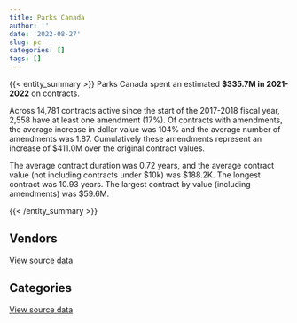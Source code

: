 ```yaml
---
title: Parks Canada
author: ''
date: '2022-08-27'
slug: pc
categories: []
tags: []
---
```


<script src="/rmarkdown-libs/htmlwidgets/htmlwidgets.js"></script>
<link href="/rmarkdown-libs/datatables-css/datatables-crosstalk.css" rel="stylesheet" />
<script src="/rmarkdown-libs/datatables-binding/datatables.js"></script>
<script src="/rmarkdown-libs/jquery/jquery-3.6.0.min.js"></script>
<link href="/rmarkdown-libs/dt-core-bootstrap/css/dataTables.bootstrap.min.css" rel="stylesheet" />
<link href="/rmarkdown-libs/dt-core-bootstrap/css/dataTables.bootstrap.extra.css" rel="stylesheet" />
<script src="/rmarkdown-libs/dt-core-bootstrap/js/jquery.dataTables.min.js"></script>
<script src="/rmarkdown-libs/dt-core-bootstrap/js/dataTables.bootstrap.min.js"></script>
<link href="/rmarkdown-libs/crosstalk/css/crosstalk.min.css" rel="stylesheet" />
<script src="/rmarkdown-libs/crosstalk/js/crosstalk.min.js"></script>
<script src="/rmarkdown-libs/htmlwidgets/htmlwidgets.js"></script>
<link href="/rmarkdown-libs/datatables-css/datatables-crosstalk.css" rel="stylesheet" />
<script src="/rmarkdown-libs/datatables-binding/datatables.js"></script>
<script src="/rmarkdown-libs/jquery/jquery-3.6.0.min.js"></script>
<link href="/rmarkdown-libs/dt-core-bootstrap/css/dataTables.bootstrap.min.css" rel="stylesheet" />
<link href="/rmarkdown-libs/dt-core-bootstrap/css/dataTables.bootstrap.extra.css" rel="stylesheet" />
<script src="/rmarkdown-libs/dt-core-bootstrap/js/jquery.dataTables.min.js"></script>
<script src="/rmarkdown-libs/dt-core-bootstrap/js/dataTables.bootstrap.min.js"></script>
<link href="/rmarkdown-libs/crosstalk/css/crosstalk.min.css" rel="stylesheet" />
<script src="/rmarkdown-libs/crosstalk/js/crosstalk.min.js"></script>

{{< entity_summary >}}
Parks Canada spent an estimated **\$335.7M in 2021-2022** on contracts.

Across 14,781 contracts active since the start of the 2017-2018 fiscal year, 2,558 have at least one amendment (17%). Of contracts with amendments, the average increase in dollar value was 104% and the average number of amendments was 1.87. Cumulatively these amendments represent an increase of \$411.0M over the original contract values.

The average contract duration was 0.72 years, and the average contract value (not including contracts under \$10k) was \$188.2K. The longest contract was 10.93 years. The largest contract by value (including amendments) was \$59.6M.

{{< /entity_summary >}}

## Vendors

<div id="htmlwidget-1" style="width:100%;height:auto;" class="datatables html-widget"></div>
<script type="application/json" data-for="htmlwidget-1">{"x":{"style":"bootstrap","filter":"none","vertical":false,"data":[["<a href=\"/vendors/10647802_canada/\">10647802 CANADA<\/a>","<a href=\"/vendors/1x1_architecture/\">1X1 ARCHITECTURE<\/a>","<a href=\"/vendors/2220742_ontario/\">2220742 ONTARIO<\/a>","<a href=\"/vendors/3d_datacomm/\">3D DATACOMM<\/a>","<a href=\"/vendors/4083261_canada/\">4083261 CANADA<\/a>","<a href=\"/vendors/727619_alberta_o_a_roughrider/\">727619 ALBERTA O A ROUGHRIDER<\/a>","<a href=\"/vendors/7305516_canada/\">7305516 CANADA<\/a>","<a href=\"/vendors/736902_ontario/\">736902 ONTARIO<\/a>","<a href=\"/vendors/73719_newfoundland_labrador/\">73719 NEWFOUNDLAND LABRADOR<\/a>","<a href=\"/vendors/851791_nwt/\">851791 NWT<\/a>","<a href=\"/vendors/9090_5092_quebec/\">9090 5092 QUEBEC<\/a>","<a href=\"/vendors/9099_3593_quebec_inter_proje/\">9099 3593 QUEBEC INTER PROJE<\/a>","<a href=\"/vendors/9275_0181_quebec/\">9275 0181 QUEBEC<\/a>","<a href=\"/vendors/a_santin_mason_contractor/\">A SANTIN MASON CONTRACTOR<\/a>","<a href=\"/vendors/abb/\">ABB<\/a>","<a href=\"/vendors/ainsworth/\">AINSWORTH<\/a>","<a href=\"/vendors/air_inuit/\">AIR INUIT<\/a>","<a href=\"/vendors/air_tindi/\">AIR TINDI<\/a>","<a href=\"/vendors/allen_hastings/\">ALLEN HASTINGS<\/a>","<a href=\"/vendors/allied_shipbuilders/\">ALLIED SHIPBUILDERS<\/a>","<a href=\"/vendors/alva_construction/\">ALVA CONSTRUCTION<\/a>","<a href=\"/vendors/ansys_canada/\">ANSYS CANADA<\/a>","<a href=\"/vendors/aon_reed_stenhouse/\">AON REED STENHOUSE<\/a>","<a href=\"/vendors/apron_fuel_services/\">APRON FUEL SERVICES<\/a>","<a href=\"/vendors/architecture_49/\">ARCHITECTURE 49<\/a>","<a href=\"/vendors/architecture_evoq/\">ARCHITECTURE EVOQ<\/a>","<a href=\"/vendors/arctic_canada_construction/\">ARCTIC CANADA CONSTRUCTION<\/a>","<a href=\"/vendors/asokan_business_interiors/\">ASOKAN BUSINESS INTERIORS<\/a>","<a href=\"/vendors/associated_engineering/\">ASSOCIATED ENGINEERING<\/a>","<a href=\"/vendors/atlantica_mechanical_contractors/\">ATLANTICA MECHANICAL CONTRACTORS<\/a>","<a href=\"/vendors/atwill_morin/\">ATWILL MORIN<\/a>","<a href=\"/vendors/avjet_holding/\">AVJET HOLDING<\/a>","<a href=\"/vendors/baja_construction_canada/\">BAJA CONSTRUCTION CANADA<\/a>","<a href=\"/vendors/barr_engineering_and_environmental/\">BARR ENGINEERING AND ENVIRONMENTAL<\/a>","<a href=\"/vendors/barrie_mackay_contracting/\">BARRIE MACKAY CONTRACTING<\/a>","<a href=\"/vendors/bay_construction_management/\">BAY CONSTRUCTION MANAGEMENT<\/a>","<a href=\"/vendors/bergevin_electrical_contracting/\">BERGEVIN ELECTRICAL CONTRACTING<\/a>","<a href=\"/vendors/bgla/\">BGLA<\/a>","<a href=\"/vendors/bighorn_construction/\">BIGHORN CONSTRUCTION<\/a>","<a href=\"/vendors/bighorn_helicopters/\">BIGHORN HELICOPTERS<\/a>","<a href=\"/vendors/brandt_tractor/\">BRANDT TRACTOR<\/a>","<a href=\"/vendors/brookfield_asset_management/\">BROOKFIELD ASSET MANAGEMENT<\/a>","<a href=\"/vendors/brookfield_global_integrated_solutions/\">BROOKFIELD GLOBAL INTEGRATED SOLUTIONS<\/a>","<a href=\"/vendors/bruker/\">BRUKER<\/a>","<a href=\"/vendors/cache_computer_consulting/\">CACHE COMPUTER CONSULTING<\/a>","<a href=\"/vendors/campbell_scientific_canada/\">CAMPBELL SCIENTIFIC CANADA<\/a>","<a href=\"/vendors/canadian_bank_note_company/\">CANADIAN BANK NOTE COMPANY<\/a>","<a href=\"/vendors/canadian_helicopters/\">CANADIAN HELICOPTERS<\/a>","<a href=\"/vendors/cansel_survey_equipment/\">CANSEL SURVEY EQUIPMENT<\/a>","<a href=\"/vendors/cantex_okanagan_construction/\">CANTEX OKANAGAN CONSTRUCTION<\/a>","<a href=\"/vendors/carahsoft_technology/\">CARAHSOFT TECHNOLOGY<\/a>","<a href=\"/vendors/cbci_telecom/\">CBCI TELECOM<\/a>","<a href=\"/vendors/cegerco/\">CEGERCO<\/a>","<a href=\"/vendors/cgi/\">CGI<\/a>","<a href=\"/vendors/ch2m_hill_canada/\">CH2M HILL CANADA<\/a>","<a href=\"/vendors/charron_human_resources/\">CHARRON HUMAN RESOURCES<\/a>","<a href=\"/vendors/cnw_group/\">CNW GROUP<\/a>","<a href=\"/vendors/coastal_restoration_masonry/\">COASTAL RESTORATION MASONRY<\/a>","<a href=\"/vendors/colliers_project_leaders/\">COLLIERS PROJECT LEADERS<\/a>","<a href=\"/vendors/construction_cybco/\">CONSTRUCTION CYBCO<\/a>","<a href=\"/vendors/construction_demathieu_bard/\">CONSTRUCTION DEMATHIEU BARD<\/a>","<a href=\"/vendors/construction_deric/\">CONSTRUCTION DERIC<\/a>","<a href=\"/vendors/construction_j_r_savard/\">CONSTRUCTION J R SAVARD<\/a>","<a href=\"/vendors/construction_lfg/\">CONSTRUCTION LFG<\/a>","<a href=\"/vendors/construction_simdev/\">CONSTRUCTION SIMDEV<\/a>","<a href=\"/vendors/constructions_bsl/\">CONSTRUCTIONS BSL<\/a>","<a href=\"/vendors/cougar_engineering_construction/\">COUGAR ENGINEERING CONSTRUCTION<\/a>","<a href=\"/vendors/cowi_north_america/\">COWI NORTH AMERICA<\/a>","<a href=\"/vendors/crandall_engineering/\">CRANDALL ENGINEERING<\/a>","<a href=\"/vendors/csdc_systems/\">CSDC SYSTEMS<\/a>","<a href=\"/vendors/cullen_diesel_power/\">CULLEN DIESEL POWER<\/a>","<a href=\"/vendors/cummins_canada/\">CUMMINS CANADA<\/a>","<a href=\"/vendors/cwp_constructors/\">CWP CONSTRUCTORS<\/a>","<a href=\"/vendors/d_doyle_installations/\">D DOYLE INSTALLATIONS<\/a>","<a href=\"/vendors/dalhousie_university/\">DALHOUSIE UNIVERSITY<\/a>","<a href=\"/vendors/dawson_construction/\">DAWSON CONSTRUCTION<\/a>","<a href=\"/vendors/dcl_construction_services/\">DCL CONSTRUCTION SERVICES<\/a>","<a href=\"/vendors/delco_automation/\">DELCO AUTOMATION<\/a>","<a href=\"/vendors/dexter_construction/\">DEXTER CONSTRUCTION<\/a>","<a href=\"/vendors/e_construction/\">E CONSTRUCTION<\/a>","<a href=\"/vendors/eastpoint_engineering/\">EASTPOINT ENGINEERING<\/a>","<a href=\"/vendors/ebsco_canada/\">EBSCO CANADA<\/a>","<a href=\"/vendors/edward_collins_contracting/\">EDWARD COLLINS CONTRACTING<\/a>","<a href=\"/vendors/eiffage_innovative_canada/\">EIFFAGE INNOVATIVE CANADA<\/a>","<a href=\"/vendors/ekos_research_associates/\">EKOS RESEARCH ASSOCIATES<\/a>","<a href=\"/vendors/emcon_services/\">EMCON SERVICES<\/a>","<a href=\"/vendors/emil_anderson_construction/\">EMIL ANDERSON CONSTRUCTION<\/a>","<a href=\"/vendors/emmanuel_construction_services/\">EMMANUEL CONSTRUCTION SERVICES<\/a>","<a href=\"/vendors/emmons_mitchell_construction/\">EMMONS MITCHELL CONSTRUCTION<\/a>","<a href=\"/vendors/eurovia_quebec_construction/\">EUROVIA QUEBEC CONSTRUCTION<\/a>","<a href=\"/vendors/everest_construction_management/\">EVEREST CONSTRUCTION MANAGEMENT<\/a>","<a href=\"/vendors/excavation_loiselle/\">EXCAVATION LOISELLE<\/a>","<a href=\"/vendors/facca/\">FACCA<\/a>","<a href=\"/vendors/fca_canada/\">FCA CANADA<\/a>","<a href=\"/vendors/fidelity_engineering_construction/\">FIDELITY ENGINEERING CONSTRUCTION<\/a>","<a href=\"/vendors/finning_international/\">FINNING INTERNATIONAL<\/a>","<a href=\"/vendors/first_peoples_infra/\">FIRST PEOPLES INFRA<\/a>","<a href=\"/vendors/flight_fuels/\">FLIGHT FUELS<\/a>","<a href=\"/vendors/floyd_s_construction/\">FLOYD S CONSTRUCTION<\/a>","<a href=\"/vendors/flynn_canada/\">FLYNN CANADA<\/a>","<a href=\"/vendors/francis_canada_truck_centre/\">FRANCIS CANADA TRUCK CENTRE<\/a>","<a href=\"/vendors/garda_security_group/\">GARDA SECURITY GROUP<\/a>","<a href=\"/vendors/gartner/\">GARTNER<\/a>","<a href=\"/vendors/gc_strategies/\">GC STRATEGIES<\/a>","<a href=\"/vendors/general_motors/\">GENERAL MOTORS<\/a>","<a href=\"/vendors/gestion_aj/\">GESTION AJ<\/a>","<a href=\"/vendors/ghd/\">GHD<\/a>","<a href=\"/vendors/gilmore_reproductions/\">GILMORE REPRODUCTIONS<\/a>","<a href=\"/vendors/global_upholstery/\">GLOBAL UPHOLSTERY<\/a>","<a href=\"/vendors/go_deep_international/\">GO DEEP INTERNATIONAL<\/a>","<a href=\"/vendors/graham_construction/\">GRAHAM CONSTRUCTION<\/a>","<a href=\"/vendors/granite_management/\">GRANITE MANAGEMENT<\/a>","<a href=\"/vendors/grc_architects/\">GRC ARCHITECTS<\/a>","<a href=\"/vendors/great_slave_helicopters/\">GREAT SLAVE HELICOPTERS<\/a>","<a href=\"/vendors/greendale_resources/\">GREENDALE RESOURCES<\/a>","<a href=\"/vendors/greenfield_construction/\">GREENFIELD CONSTRUCTION<\/a>","<a href=\"/vendors/groupe_energie_bdl/\">GROUPE ENERGIE BDL<\/a>","<a href=\"/vendors/h_j_r_asphalt/\">H J R ASPHALT<\/a>","<a href=\"/vendors/harnois_energies/\">HARNOIS ENERGIES<\/a>","<a href=\"/vendors/hatch/\">HATCH<\/a>","<a href=\"/vendors/hazelwood_construction_services/\">HAZELWOOD CONSTRUCTION SERVICES<\/a>","<a href=\"/vendors/heritage_restoration/\">HERITAGE RESTORATION<\/a>","<a href=\"/vendors/hitrac/\">HITRAC<\/a>","<a href=\"/vendors/horseshoe_hill_construction/\">HORSESHOE HILL CONSTRUCTION<\/a>","<a href=\"/vendors/hoskin_scientific/\">HOSKIN SCIENTIFIC<\/a>","<a href=\"/vendors/imperial_cleaners/\">IMPERIAL CLEANERS<\/a>","<a href=\"/vendors/info_tech_research_group/\">INFO TECH RESEARCH GROUP<\/a>","<a href=\"/vendors/innovasea_marine_systems_canada/\">INNOVASEA MARINE SYSTEMS CANADA<\/a>","<a href=\"/vendors/integra_networks/\">INTEGRA NETWORKS<\/a>","<a href=\"/vendors/inter_outaouais/\">INTER OUTAOUAIS<\/a>","<a href=\"/vendors/intergraph_canada/\">INTERGRAPH CANADA<\/a>","<a href=\"/vendors/interoute_construction/\">INTEROUTE CONSTRUCTION<\/a>","<a href=\"/vendors/ironclad_earthworks/\">IRONCLAD EARTHWORKS<\/a>","<a href=\"/vendors/irving_oil/\">IRVING OIL<\/a>","<a href=\"/vendors/itex/\">ITEX<\/a>","<a href=\"/vendors/iwc_excavation/\">IWC EXCAVATION<\/a>","<a href=\"/vendors/j_1_contracting/\">J 1 CONTRACTING<\/a>","<a href=\"/vendors/j_e_enterprises/\">J E ENTERPRISES<\/a>","<a href=\"/vendors/jasco_applied_sciences_canada/\">JASCO APPLIED SCIENCES CANADA<\/a>","<a href=\"/vendors/jim_pattison_industries/\">JIM PATTISON INDUSTRIES<\/a>","<a href=\"/vendors/johnson_s_construction/\">JOHNSON S CONSTRUCTION<\/a>","<a href=\"/vendors/joneljim_concrete_construction/\">JONELJIM CONCRETE CONSTRUCTION<\/a>","<a href=\"/vendors/kanter_marine/\">KANTER MARINE<\/a>","<a href=\"/vendors/kasian_architecture_interior_design/\">KASIAN ARCHITECTURE INTERIOR DESIGN<\/a>","<a href=\"/vendors/kayway_industries/\">KAYWAY INDUSTRIES<\/a>","<a href=\"/vendors/kenn_borek_air/\">KENN BOREK AIR<\/a>","<a href=\"/vendors/kia_canada/\">KIA CANADA<\/a>","<a href=\"/vendors/kongsberg/\">KONGSBERG<\/a>","<a href=\"/vendors/konica_minolta_business_solutions/\">KONICA MINOLTA BUSINESS SOLUTIONS<\/a>","<a href=\"/vendors/kontzamanis_graumann_smith/\">KONTZAMANIS GRAUMANN SMITH<\/a>","<a href=\"/vendors/kubota_canada/\">KUBOTA CANADA<\/a>","<a href=\"/vendors/l_a_hebert/\">L A HEBERT<\/a>","<a href=\"/vendors/l_w_dennis_contracting/\">L W DENNIS CONTRACTING<\/a>","<a href=\"/vendors/landform_civil_infrastructures/\">LANDFORM CIVIL INFRASTRUCTURES<\/a>","<a href=\"/vendors/larry_penner_enterprises/\">LARRY PENNER ENTERPRISES<\/a>","<a href=\"/vendors/lemay/\">LEMAY<\/a>","<a href=\"/vendors/les_entreprises_michaudville/\">LES ENTREPRISES MICHAUDVILLE<\/a>","<a href=\"/vendors/les_huiles_desroches/\">LES HUILES DESROCHES<\/a>","<a href=\"/vendors/louis_w_bray_construction/\">LOUIS W BRAY CONSTRUCTION<\/a>","<a href=\"/vendors/macdonald_dettwiler_and_associates/\">MACDONALD DETTWILER AND ASSOCIATES<\/a>","<a href=\"/vendors/mack_trucks/\">MACK TRUCKS<\/a>","<a href=\"/vendors/maconnerie_dynamique/\">MACONNERIE DYNAMIQUE<\/a>","<a href=\"/vendors/maconnerie_rainville_et_freres/\">MACONNERIE RAINVILLE ET FRERES<\/a>","<a href=\"/vendors/maplesoft_consulting/\">MAPLESOFT CONSULTING<\/a>","<a href=\"/vendors/maritime_fuels/\">MARITIME FUELS<\/a>","<a href=\"/vendors/martech_electrical_systems/\">MARTECH ELECTRICAL SYSTEMS<\/a>","<a href=\"/vendors/maskimo_construction/\">MASKIMO CONSTRUCTION<\/a>","<a href=\"/vendors/masontech/\">MASONTECH<\/a>","<a href=\"/vendors/mccolman_sons_demolition/\">MCCOLMAN SONS DEMOLITION<\/a>","<a href=\"/vendors/mcknight_enterprises/\">MCKNIGHT ENTERPRISES<\/a>","<a href=\"/vendors/mcnally_construction/\">MCNALLY CONSTRUCTION<\/a>","<a href=\"/vendors/mega_tech/\">MEGA TECH<\/a>","<a href=\"/vendors/mercury_marine/\">MERCURY MARINE<\/a>","<a href=\"/vendors/metalcraft_marine/\">METALCRAFT MARINE<\/a>","<a href=\"/vendors/metro_paving_and_road_building/\">METRO PAVING AND ROAD BUILDING<\/a>","<a href=\"/vendors/mid_valley_construction/\">MID VALLEY CONSTRUCTION<\/a>","<a href=\"/vendors/mike_kelly_sons/\">MIKE KELLY SONS<\/a>","<a href=\"/vendors/milestone_environmental/\">MILESTONE ENVIRONMENTAL<\/a>","<a href=\"/vendors/mnp/\">MNP<\/a>","<a href=\"/vendors/modern_construction/\">MODERN CONSTRUCTION<\/a>","<a href=\"/vendors/moriyama_teshima_architects/\">MORIYAMA TESHIMA ARCHITECTS<\/a>","<a href=\"/vendors/moss_development/\">MOSS DEVELOPMENT<\/a>","<a href=\"/vendors/mtm_2_contracting/\">MTM 2 CONTRACTING<\/a>","<a href=\"/vendors/municipal_ready_mix/\">MUNICIPAL READY MIX<\/a>","<a href=\"/vendors/mustang_helicopters/\">MUSTANG HELICOPTERS<\/a>","<a href=\"/vendors/nappaq_design_construction/\">NAPPAQ DESIGN CONSTRUCTION<\/a>","<a href=\"/vendors/national_structures/\">NATIONAL STRUCTURES<\/a>","<a href=\"/vendors/navtech/\">NAVTECH<\/a>","<a href=\"/vendors/nelson_environmental_remediation/\">NELSON ENVIRONMENTAL REMEDIATION<\/a>","<a href=\"/vendors/neptune_security_services/\">NEPTUNE SECURITY SERVICES<\/a>","<a href=\"/vendors/nissan_canada/\">NISSAN CANADA<\/a>","<a href=\"/vendors/nitro_construction/\">NITRO CONSTRUCTION<\/a>","<a href=\"/vendors/north_atlantic_petroleum/\">NORTH ATLANTIC PETROLEUM<\/a>","<a href=\"/vendors/northern_construction/\">NORTHERN CONSTRUCTION<\/a>","<a href=\"/vendors/northern_contracting/\">NORTHERN CONTRACTING<\/a>","<a href=\"/vendors/northrop_grumman/\">NORTHROP GRUMMAN<\/a>","<a href=\"/vendors/nortrax_canada/\">NORTRAX CANADA<\/a>","<a href=\"/vendors/ogilvy_montreal/\">OGILVY MONTREAL<\/a>","<a href=\"/vendors/okanagan_aggregates/\">OKANAGAN AGGREGATES<\/a>","<a href=\"/vendors/online_constructors/\">ONLINE CONSTRUCTORS<\/a>","<a href=\"/vendors/onx_enterprise_solutions/\">ONX ENTERPRISE SOLUTIONS<\/a>","<a href=\"/vendors/oracle_canada/\">ORACLE CANADA<\/a>","<a href=\"/vendors/oskar_construction/\">OSKAR CONSTRUCTION<\/a>","<a href=\"/vendors/otis_elevator/\">OTIS ELEVATOR<\/a>","<a href=\"/vendors/pal_aerospace/\">PAL AEROSPACE<\/a>","<a href=\"/vendors/paladin_group/\">PALADIN GROUP<\/a>","<a href=\"/vendors/panasonic/\">PANASONIC<\/a>","<a href=\"/vendors/parkland_industries/\">PARKLAND INDUSTRIES<\/a>","<a href=\"/vendors/parkland_refining/\">PARKLAND REFINING<\/a>","<a href=\"/vendors/parsons_canada/\">PARSONS CANADA<\/a>","<a href=\"/vendors/pattison_sign_group/\">PATTISON SIGN GROUP<\/a>","<a href=\"/vendors/pcl_constructors/\">PCL CONSTRUCTORS<\/a>","<a href=\"/vendors/pepco/\">PEPCO<\/a>","<a href=\"/vendors/peters_construction/\">PETERS CONSTRUCTION<\/a>","<a href=\"/vendors/petrovalue_products/\">PETROVALUE PRODUCTS<\/a>","<a href=\"/vendors/phaselock_systems_international/\">PHASELOCK SYSTEMS INTERNATIONAL<\/a>","<a href=\"/vendors/pidherney_s/\">PIDHERNEY S<\/a>","<a href=\"/vendors/pioneer_construction/\">PIONEER CONSTRUCTION<\/a>","<a href=\"/vendors/polaris_industries/\">POLARIS INDUSTRIES<\/a>","<a href=\"/vendors/pomerleau/\">POMERLEAU<\/a>","<a href=\"/vendors/port_of_spain_holdings/\">PORT OF SPAIN HOLDINGS<\/a>","<a href=\"/vendors/postmedia_network/\">POSTMEDIA NETWORK<\/a>","<a href=\"/vendors/precisionit/\">PRECISIONIT<\/a>","<a href=\"/vendors/prosci_canada/\">PROSCI CANADA<\/a>","<a href=\"/vendors/protak_consulting_group/\">PROTAK CONSULTING GROUP<\/a>","<a href=\"/vendors/purespirit_solutions/\">PURESPIRIT SOLUTIONS<\/a>","<a href=\"/vendors/qm_environmental/\">QM ENVIRONMENTAL<\/a>","<a href=\"/vendors/quinan_construction/\">QUINAN CONSTRUCTION<\/a>","<a href=\"/vendors/quintet_consulting/\">QUINTET CONSULTING<\/a>","<a href=\"/vendors/r_e_gilmore_investments/\">R E GILMORE INVESTMENTS<\/a>","<a href=\"/vendors/r_w_tomlinson/\">R W TOMLINSON<\/a>","<a href=\"/vendors/ratio_architecture_interior_design/\">RATIO ARCHITECTURE INTERIOR DESIGN<\/a>","<a href=\"/vendors/rjg_construction/\">RJG CONSTRUCTION<\/a>","<a href=\"/vendors/roscoe_construction/\">ROSCOE CONSTRUCTION<\/a>","<a href=\"/vendors/ross_and_anglin/\">ROSS AND ANGLIN<\/a>","<a href=\"/vendors/russel_metals/\">RUSSEL METALS<\/a>","<a href=\"/vendors/s_w_weeks_construction/\">S W WEEKS CONSTRUCTION<\/a>","<a href=\"/vendors/sani_sable_lb/\">SANI SABLE LB<\/a>","<a href=\"/vendors/sas_institute/\">SAS INSTITUTE<\/a>","<a href=\"/vendors/schoeler_heaton_architects/\">SCHOELER HEATON ARCHITECTS<\/a>","<a href=\"/vendors/seagate_construction/\">SEAGATE CONSTRUCTION<\/a>","<a href=\"/vendors/seawaves_development_services/\">SEAWAVES DEVELOPMENT SERVICES<\/a>","<a href=\"/vendors/secure_energy_onsite_services/\">SECURE ENERGY ONSITE SERVICES<\/a>","<a href=\"/vendors/serco/\">SERCO<\/a>","<a href=\"/vendors/sgs_axys_analytical_services/\">SGS AXYS ANALYTICAL SERVICES<\/a>","<a href=\"/vendors/shi_canada/\">SHI CANADA<\/a>","<a href=\"/vendors/sperra_construction/\">SPERRA CONSTRUCTION<\/a>","<a href=\"/vendors/st_denis_thompson/\">ST DENIS THOMPSON<\/a>","<a href=\"/vendors/st_gelais_montminy_associes/\">ST GELAIS MONTMINY ASSOCIES<\/a>","<a href=\"/vendors/sterling_fuels/\">STERLING FUELS<\/a>","<a href=\"/vendors/subaru_canada/\">SUBARU CANADA<\/a>","<a href=\"/vendors/suncor_energy/\">SUNCOR ENERGY<\/a>","<a href=\"/vendors/systematix_solutions/\">SYSTEMATIX SOLUTIONS<\/a>","<a href=\"/vendors/systemscope/\">SYSTEMSCOPE<\/a>","<a href=\"/vendors/tdi_international/\">TDI INTERNATIONAL<\/a>","<a href=\"/vendors/tenaquip/\">TENAQUIP<\/a>","<a href=\"/vendors/tervita/\">TERVITA<\/a>","<a href=\"/vendors/testforce_systems/\">TESTFORCE SYSTEMS<\/a>","<a href=\"/vendors/the_vcan_group/\">THE VCAN GROUP<\/a>","<a href=\"/vendors/tisseur/\">TISSEUR<\/a>","<a href=\"/vendors/titan_boats/\">TITAN BOATS<\/a>","<a href=\"/vendors/trainor_mechanical_contractors/\">TRAINOR MECHANICAL CONTRACTORS<\/a>","<a href=\"/vendors/transwest_air/\">TRANSWEST AIR<\/a>","<a href=\"/vendors/traugott_building_contractors/\">TRAUGOTT BUILDING CONTRACTORS<\/a>","<a href=\"/vendors/traytown_builders/\">TRAYTOWN BUILDERS<\/a>","<a href=\"/vendors/troy_life_fire_safety/\">TROY LIFE FIRE SAFETY<\/a>","<a href=\"/vendors/ultimate_construction/\">ULTIMATE CONSTRUCTION<\/a>","<a href=\"/vendors/universal_helicopters/\">UNIVERSAL HELICOPTERS<\/a>","<a href=\"/vendors/university_of_british_columbia/\">UNIVERSITY OF BRITISH COLUMBIA<\/a>","<a href=\"/vendors/university_of_calgary/\">UNIVERSITY OF CALGARY<\/a>","<a href=\"/vendors/university_of_guelph/\">UNIVERSITY OF GUELPH<\/a>","<a href=\"/vendors/university_of_new_brunswick/\">UNIVERSITY OF NEW BRUNSWICK<\/a>","<a href=\"/vendors/university_of_ottawa/\">UNIVERSITY OF OTTAWA<\/a>","<a href=\"/vendors/university_of_saskatchewan/\">UNIVERSITY OF SASKATCHEWAN<\/a>","<a href=\"/vendors/university_of_waterloo/\">UNIVERSITY OF WATERLOO<\/a>","<a href=\"/vendors/vvi_construction/\">VVI CONSTRUCTION<\/a>","<a href=\"/vendors/waste_connections_of_canada/\">WASTE CONNECTIONS OF CANADA<\/a>","<a href=\"/vendors/waste_management_of_canada/\">WASTE MANAGEMENT OF CANADA<\/a>","<a href=\"/vendors/westco_construction/\">WESTCO CONSTRUCTION<\/a>","<a href=\"/vendors/westower_communications/\">WESTOWER COMMUNICATIONS<\/a>","<a href=\"/vendors/wilco_contractors_southwest/\">WILCO CONTRACTORS SOUTHWEST<\/a>","<a href=\"/vendors/wildstone_construction/\">WILDSTONE CONSTRUCTION<\/a>","<a href=\"/vendors/william_j_barker_clinical/\">WILLIAM J BARKER CLINICAL<\/a>","<a href=\"/vendors/wills_transfer/\">WILLS TRANSFER<\/a>","<a href=\"/vendors/woodward_s_oil/\">WOODWARD S OIL<\/a>","<a href=\"/vendors/wyssen_avalanche_control/\">WYSSEN AVALANCHE CONTROL<\/a>","<a href=\"/vendors/yamaha_motors_canada/\">YAMAHA MOTORS CANADA<\/a>","<a href=\"/vendors/zenith_paving/\">ZENITH PAVING<\/a>","<a href=\"/vendors/zernam_enterprise/\">ZERNAM ENTERPRISE<\/a>","<a href=\"/vendors/zodiac_hurricane_technologies/\">ZODIAC HURRICANE TECHNOLOGIES<\/a>","<a href=\"/vendors/zoll_medical_canada/\">ZOLL MEDICAL CANADA<\/a>","<a href=\"/vendors/zutphen_contractor/\">ZUTPHEN CONTRACTOR<\/a>"],[789872.07,107109.99,1162751.75,null,449496.21,2012691.59,null,1030098.22,122640.32,null,6046597.57,1093716.71,1095100.72,930440.97,15210.02,12305.24,null,70989.66,2323484.2,383150.22,2178605.41,null,106391.48,278340.09,670379.88,414033.97,null,30974.64,1445737.82,null,2556934.12,10162.17,null,1292632.09,5241877.62,3016630.77,1266248.55,1001205.63,3126171.38,1377449.57,453799.92,50750,null,null,null,null,null,589175.93,73909.95,4211858.1,null,null,2402974.02,162566.84,183750,null,16096.5,81650,538733.19,null,1094220.07,1089253.35,3795410.25,2795420.87,1105477.02,297260.84,null,5669404.33,2283319.28,35373.02,null,90825,2371415.88,null,null,13456891.94,4956639.42,null,13404072.11,1517131.96,null,124788.31,3055064.13,2715251.7,144205.3,null,8608650.04,1693291.89,null,3217385.31,3630417.72,461115.63,1162693.98,883687.71,null,43050,4268123.05,1399093.32,652473.26,171097.14,null,223466.97,null,82207.13,1392797.26,371622.55,11497.5,34676.38,12404.83,25120.88,null,496924.63,166851.65,126424.76,199379.91,548780.8,null,4696561.47,null,18074.35,null,463247.7,null,2342532.49,91953.49,196002.13,33660.97,null,80173.54,254289.55,365201.42,6467016.47,1631973.96,null,37031.38,null,null,374775.62,74865,1792884.28,4532229.25,688242.8,null,120758.45,1907030.81,162947.8,null,null,193875.13,10005.66,null,null,153720,null,null,69603.2,null,249629.64,161845.07,33828.47,null,null,519698.59,204675.51,null,567913.04,null,3796903.87,null,2294884.15,2639337.68,13387.5,106955.96,null,12442639.83,203982.4,6225131.06,null,36750,1495532.92,null,225307.6,1180465.15,3602748.35,2671858.02,null,1148408.08,14529.01,null,null,187896.57,null,null,29468.75,null,24959,121475,465292.86,25733019.83,null,34644,26647.05,1210348.13,27343.98,121120.94,null,null,1656688.84,46336.78,743245.56,1297821.77,6936970.53,500145.02,11776398.22,110840.55,null,null,1792294.63,26124.78,null,null,16535.4,null,null,115757.64,null,null,null,null,null,null,null,377516.94,631695.75,2486137.75,30849.42,null,1149870.9,null,27326.72,1722632.18,405775.27,4822884.42,3490.07,null,null,793346.78,91661.11,188098.39,null,394245.25,28447.5,278522.66,225162.81,945460.25,null,172108.63,24743.25,175772.12,100386.76,null,783919.66,196419.3,636937.92,406319.89,4745.76,694106.62,308878.48,2817.76,null,16236.66,null,32925.9,13021.91,null,2691938.73,28291.31,6813.02,1075316.1,17480,10331815.06,2243845.3,55937.63,23348.89,null,994901.71,175027.53,null,null,null,null,2731269.84],[323029.04,235899.46,950752.61,15610.8,843669.81,2018205.82,null,421227.79,null,null,5028699.15,2313874.65,1936265.05,932990.13,null,135123.8,37446.23,123143.46,2397120.49,null,2373123.74,null,null,318794.75,null,77570.45,null,14427.47,1201753.58,11442.5,2563939.42,45681.7,2739700.8,810633.17,6320893.11,1122857.01,null,1029358.51,580811.67,469707.99,1149059.54,null,null,20681.26,2911.38,null,null,399384.26,57829.92,3548353.12,6736.7,7143.97,2152801.39,195531.47,null,null,null,null,440615.59,4436120.59,2064353.32,1156831.13,4348409.74,2660820.27,null,1226033.75,null,3686782.38,2286598.82,24330.81,null,null,2006548.86,56216.04,32443.56,1025772.37,4107745.86,null,6414093.75,288613.59,57531.52,137812.41,1066114.18,3851296.02,200624.53,null,3673350.68,4613185.23,null,459404.82,6521569.55,197620.98,1165879.44,809157.36,408523.24,13184.77,3457193.1,131985.56,3081934.51,214855.2,797579.85,224079.2,null,null,458264.88,372640.7,29870.79,null,63041.6,39846.07,4773114.13,null,136225.96,371705.16,325563.57,2108020.59,2194.09,1447119.78,21560.11,null,10995401.22,1828849.34,307360.77,2348950.39,400648.55,159479.71,36766.87,22422.59,null,null,3040.54,5346591.13,null,143096.44,60252.43,593236.13,6977682.5,null,68161.8,1788672.92,11704402.58,null,null,120802.66,2213182.19,119206.96,null,null,201202.71,null,135707.4,null,null,225044.55,436060.07,69793.89,1159297.84,319983.41,null,34411.16,397381.72,33254.29,2216960.07,205236.26,69469.84,569468.97,6794033.44,3807306.35,124034.12,1652436.82,7873489.35,null,63235.5,null,12906611.83,null,4543934.28,null,69919.5,1499630.27,null,841454.9,447086.72,3654114.35,1517073.11,null,360998.96,null,null,95519.95,150608.99,65577.41,24696.12,186128.68,3992892.36,null,null,466567.63,27242547.75,248096.74,129895.1,19953.99,1161287.75,12068.07,139042.73,null,null,1368438.99,10218.82,1201893.11,884254.57,12894655.19,187674.68,14260,null,11623.98,1869342.96,1797205.02,155213.81,null,397950.58,null,null,null,null,302760.64,null,null,92324.59,50775.76,null,20917.73,409902.2,4263134.8,2684148.72,13234.28,null,93961.19,190.99,44558.23,697891.22,2357361.09,null,23654.94,null,821.25,1521156.54,null,901304.08,null,228503.79,1546393.13,279285.73,36750,1446693.02,10343,80731.37,null,176253.69,5211939.83,139767.62,347137.01,null,null,134960.33,25130.17,1029472.02,363298.68,15392.52,4364.89,null,null,19185.88,59966.22,null,5752870.07,11775.44,8768.87,724818.21,83817.5,9835098.34,3000707.78,39692.73,35933.08,36740.74,1655366.56,241074.9,null,null,15242.1,17952.57,null],[357207.99,170043.67,56473.24,102907.12,841364.7,2012691.59,null,4327390.43,null,null,null,2515845.58,1930974.71,466495.06,null,169175.25,null,38036.91,2019093.33,null,null,24650.64,114633.24,168914.26,null,94673.8,null,18396,992827.3,139088.1,160102.28,null,1951156.81,68269.64,5266493.97,null,null,212587.34,null,1166106.38,111870,null,23438.39,17936.1,36392.28,33862.5,null,370333.85,26696.64,748598.09,7772.01,63336.85,null,228015.93,null,24371.89,null,362970.55,null,5681347.42,4572518.41,437627.41,4283838.5,536247.71,null,2371199.04,1825058.83,3052068.03,1593008.38,5149.65,null,null,3533206.21,67508.34,68162.82,null,6301988.38,null,351366.4,1915344.71,291672.74,248947.01,1284262.96,3840773.36,null,null,null,4357974.56,null,779919.81,571298.91,null,1162693.98,567000.92,987532.57,92138.14,1445220.07,58837.23,2042256.27,null,1843869.46,135771.86,null,null,1054088.02,null,3649.48,null,47548.35,41527.27,4949393.91,null,77826.18,234796.92,28594.06,3856731.6,9533.86,null,null,null,12198545.43,546956.61,599722.53,null,351133.14,134722.39,66275.86,173498.43,34359.43,null,240587.37,null,null,581761.07,161711.95,null,null,null,26772.38,1265657.02,7036452.83,788701.91,135035,82553.46,1915642.39,null,140836.19,null,206710,null,407990.58,800843.68,null,1324859.03,null,null,2404225.63,200245.7,null,117036.79,null,36363.35,5555342.98,204675.51,411166.44,567913.04,1652044.6,1827784.68,404218.33,null,3782944.59,null,64687.96,null,747419.07,null,null,null,202765.69,null,140302.64,839155.84,null,1827057.17,599919.02,null,419632.54,null,93065.96,4070.45,27067.95,886509.49,null,96549.38,4641419.47,null,null,null,20308190.27,130501.76,null,22019.19,188998.99,8539.97,null,98606.05,null,6607.76,null,1116057.75,98065.34,16514207.52,null,6996432.75,210000,null,3618116.81,1792294.63,99184.93,null,577503.35,null,76527.36,20958.53,null,41555.65,null,null,37311.69,330451.7,null,127249.52,273532.65,5916254.52,667370.31,45786.31,9536869.1,null,9931.41,null,null,null,null,7884.98,24816.75,10676.25,195858.5,null,62656.46,54738.8,85890.16,1149423.96,396345.75,null,2018067.92,null,null,null,175772.12,7124927.21,367015.68,374040.1,null,null,null,31443.3,193315.82,60573.95,15350.47,19205.51,null,32250,10057,16985.66,17490,6430198.4,6792.34,6426.3,628866.41,66941.5,4317309.87,1289963.99,null,37366.3,17880.11,1734405.42,71449.03,null,153945.54,null,null,null],[523805.95,26704.13,492123.91,null,841364.7,null,788548.26,453922.07,null,343875,null,2715247.93,1930974.71,null,9815.97,4335.78,20673.33,139662.35,null,null,null,12842.7,24292.69,264398.84,null,null,19320,null,1228719.77,96876.48,null,12778.21,317325.77,null,null,null,null,212587.34,null,1041295.04,239002.05,null,null,null,null,24705.19,13949.25,432002.47,59899.87,null,37788.6,73132.63,null,228015.93,null,13765.61,28743.75,588818.88,180714.02,5681347.42,5300900.18,null,null,1430301.75,null,2060921.7,7372529.1,2972729.25,1673281.51,null,29476.23,2688.14,null,null,54570.97,null,1397796.28,148326.31,2302643.8,78712.8,382433.8,162422.34,null,6750003.76,null,283395,null,1419439.68,7150.28,123932.46,571298.91,null,1162693.98,17965.56,null,null,null,169284.41,105916.55,null,null,118175.14,280687.74,null,642589.25,null,45940.57,10558.72,14700.53,93990.94,4949393.91,null,null,113444.1,92971.52,2493184.37,4623.27,null,32482.86,null,5113362.88,null,872411.27,null,255341.92,134722.39,null,280873.11,10597.54,null,9773.06,null,null,450115.39,84219.8,708482.29,null,null,39843.83,308390.26,528359.29,null,null,160853.88,1881142.4,99036.8,709125.6,164560.77,208463.85,null,118308.76,1750346.97,null,1324859.03,63950.56,null,2404225.63,263587.99,null,2291603.01,null,12320.72,4966096.59,null,583922.67,null,null,null,404218.33,39847.5,1341031.88,null,95349.13,92031.05,747419.07,612924.75,null,75496.02,79419.38,null,487718.7,null,null,38258.2,10895.64,5676050.82,null,null,null,null,null,886509.49,null,56508.27,null,null,null,null,6701124.31,null,null,19066.12,516617.31,30408.76,null,114621.68,15620.85,985792.92,null,858087.43,59850.43,16514207.52,null,null,59410.42,null,2606199.95,1075376.78,273595.34,1157370.83,null,null,null,null,null,146647.34,242743.21,190970,null,319537.12,1289122.98,127249.52,273532.65,1231877.65,3095364.68,null,null,null,null,null,130910.54,null,null,null,null,null,null,null,62656.46,null,null,2061719.71,483207.08,null,2896660.62,null,null,null,175772.12,null,406133.43,374040.1,null,null,13674.65,112121.5,null,null,15350.47,11319,84315,60376.52,32602.5,22209.21,null,3091784.9,12912.35,1758.88,null,null,3345667.8,3086822.44,null,null,41715.9,501236.8,248939.17,126346.58,275441.77,36256.34,null,null]],"container":"<table class=\"table table-striped table-hover row-border order-column display\">\n  <thead>\n    <tr>\n      <th>Vendor<\/th>\n      <th>2018-2019<\/th>\n      <th>2019-2020<\/th>\n      <th>2020-2021<\/th>\n      <th>2021-2022<\/th>\n    <\/tr>\n  <\/thead>\n<\/table>","options":{"order":[[4,"desc"]],"pageLength":10,"autoWidth":true,"columnDefs":[{"targets":1,"render":"function(data, type, row, meta) {\n    return type !== 'display' ? data : DTWidget.formatCurrency(data, \"$\", 2, 3, \",\", \".\", true, null);\n  }"},{"targets":2,"render":"function(data, type, row, meta) {\n    return type !== 'display' ? data : DTWidget.formatCurrency(data, \"$\", 2, 3, \",\", \".\", true, null);\n  }"},{"targets":3,"render":"function(data, type, row, meta) {\n    return type !== 'display' ? data : DTWidget.formatCurrency(data, \"$\", 2, 3, \",\", \".\", true, null);\n  }"},{"targets":4,"render":"function(data, type, row, meta) {\n    return type !== 'display' ? data : DTWidget.formatCurrency(data, \"$\", 2, 3, \",\", \".\", true, null);\n  }"},{"width":"16%","targets":[1,2,3,4]},{"className":"dt-right","targets":[1,2,3,4]}],"orderClasses":false}},"evals":["options.columnDefs.0.render","options.columnDefs.1.render","options.columnDefs.2.render","options.columnDefs.3.render"],"jsHooks":[]}</script>
<p class="text-right">
<a href="https://github.com/GoC-Spending/contracts-data/tree/main/data/out/departments/pc/summary_by_fiscal_year_by_vendor.csv" class="source-data-link btn btn-link">View source data</a>
</p>

## Categories

<div id="htmlwidget-2" style="width:100%;height:auto;" class="datatables html-widget"></div>
<script type="application/json" data-for="htmlwidget-2">{"x":{"style":"bootstrap","filter":"none","vertical":false,"data":[["<a href=\"/categories/0_other/\">(Other)<\/a>","<a href=\"/categories/1_facilities_and_construction/\">Facilities and construction<\/a>","<a href=\"/categories/10_office_management/\">Office management<\/a>","<a href=\"/categories/2_professional_services/\">Professional services<\/a>","<a href=\"/categories/3_information_technology/\">Information technology<\/a>","<a href=\"/categories/4_medical/\">Medical<\/a>","<a href=\"/categories/5_transportation_and_logistics/\">Transportation and logistics<\/a>","<a href=\"/categories/6_industrial_products_and_services/\">Industrial products and services<\/a>","<a href=\"/categories/7_travel/\">Travel<\/a>","<a href=\"/categories/8_security_and_protection/\">Security and protection<\/a>","<a href=\"/categories/9_human_capital/\">Human capital<\/a>"],[209875.47,418656646.37,17911166.8,35899173.89,11244133.53,159188.19,36562672.23,19586877.01,419291.43,2995978.28,783203.98],[315644.47,422252521.03,13307753.15,36297988.8,13694044.84,126806.31,29206468.46,22017426.86,175339.8,2825274.42,767205.56],[60886.01,312754131.63,11918687.49,27651334.26,12665023.52,141112.08,22787644.01,16050675.15,440845.01,2607628.28,1173036.99],[327940.17,213735537.44,15598619.41,36087562.45,14483602.35,227119.18,29935081.55,20460846.55,48666.33,3354534.78,1403071.17]],"container":"<table class=\"table table-striped table-hover row-border order-column display\">\n  <thead>\n    <tr>\n      <th>Category<\/th>\n      <th>2018-2019<\/th>\n      <th>2019-2020<\/th>\n      <th>2020-2021<\/th>\n      <th>2021-2022<\/th>\n    <\/tr>\n  <\/thead>\n<\/table>","options":{"order":[[4,"desc"]],"dom":"t","pageLength":30,"autoWidth":true,"columnDefs":[{"targets":1,"render":"function(data, type, row, meta) {\n    return type !== 'display' ? data : DTWidget.formatCurrency(data, \"$\", 2, 3, \",\", \".\", true, null);\n  }"},{"targets":2,"render":"function(data, type, row, meta) {\n    return type !== 'display' ? data : DTWidget.formatCurrency(data, \"$\", 2, 3, \",\", \".\", true, null);\n  }"},{"targets":3,"render":"function(data, type, row, meta) {\n    return type !== 'display' ? data : DTWidget.formatCurrency(data, \"$\", 2, 3, \",\", \".\", true, null);\n  }"},{"targets":4,"render":"function(data, type, row, meta) {\n    return type !== 'display' ? data : DTWidget.formatCurrency(data, \"$\", 2, 3, \",\", \".\", true, null);\n  }"},{"width":"16%","targets":[1,2,3,4]},{"className":"dt-right","targets":[1,2,3,4]}],"orderClasses":false,"lengthMenu":[10,25,30,50,100]}},"evals":["options.columnDefs.0.render","options.columnDefs.1.render","options.columnDefs.2.render","options.columnDefs.3.render"],"jsHooks":[]}</script>
<p class="text-right">
<a href="https://github.com/GoC-Spending/contracts-data/tree/main/data/out/departments/pc/summary_by_fiscal_year_by_category.csv" class="source-data-link btn btn-link">View source data</a>
</p>
